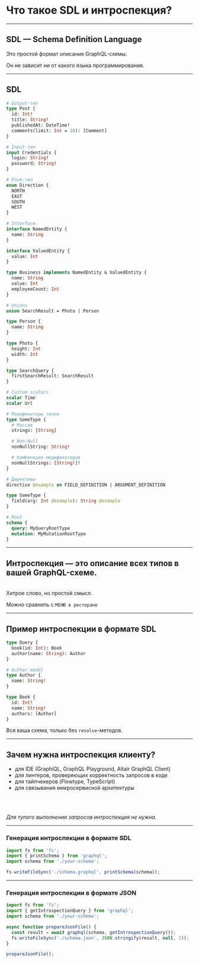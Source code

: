 # Что такое SDL и интроспекция?

-----

## SDL — Schema Definition Language

Это простой формат описания GraphQL-схемы.

Он не зависит ни от какого языка программирования.

-----

## SDL

```graphql
# Output-тип
type Post {
  id: Int!
  title: String!
  publishedAt: DateTime!
  comments(limit: Int = 10): [Comment]
}

# Input-тип
input Credentials {
  login: String!
  password: String!
}

# Enum-тип
enum Direction {
  NORTH
  EAST
  SOUTH
  WEST
}

# Interface
interface NamedEntity {
  name: String
}

interface ValuedEntity {
  value: Int
}

type Business implements NamedEntity & ValuedEntity {
  name: String
  value: Int
  employeeCount: Int
}

# Unions
union SearchResult = Photo | Person

type Person {
  name: String
}

type Photo {
  height: Int
  width: Int
}

type SearchQuery {
  firstSearchResult: SearchResult
}

# Custom scalars
scalar Time
scalar Url

# Модификаторы типов
type SomeType {
  # Массив
  strings: [String]

  # Non-Null
  nonNullString: String!

  # Комбинация модификаторов
  nonNullStrings: [String!]!
}

# Директивы
directive @example on FIELD_DEFINITION | ARGUMENT_DEFINITION

type SomeType {
  field(arg: Int @example): String @example
}

# Root
schema {
  query: MyQueryRootType
  mutation: MyMutationRootType
}

```

<span class="fragment" data-code-focus="1-7" />
<span class="fragment" data-code-focus="9-13" />
<span class="fragment" data-code-focus="15-21" />
<span class="fragment" data-code-focus="23-36" />
<span class="fragment" data-code-focus="38-52" />
<span class="fragment" data-code-focus="54-56" />
<span class="fragment" data-code-focus="58-68" />
<span class="fragment" data-code-focus="70-75" />
<span class="fragment" data-code-focus="77-81" />

-----

## Интроспекция — это описание всех типов в вашей GraphQL-схеме.

<br/>Хитрое слово, но простой смысл.

Можно сравнить с `МЕНЮ в ресторане`

-----

## Пример интроспекции в формате SDL

```graphql
type Query {
  book(id: Int): Book
  author(name: String): Author
}

# Author model
type Author {
  name: String!
}

type Book {
  id: Int!
  name: String!
  authors: [Author]
}

```

Вся ваша схема, только без `resolve`-методов.

-----

## Зачем нужна интроспекция клиенту?

- для IDE (GraphiQL, GraphQL Playground, Altair GraphQL Client)
- для линтеров, проверяющих корректность запросов в коде
- для тайпчекеров (Flowtype, TypeScript)
- для связывания микросервисной архитектуры

<br />
<br />

*Для тупого выполнения запросов интроспекция не нужна.*

-----

### Генерация интроспекции в формате SDL

```js
import fs from 'fs';
import { printSchema } from 'graphql';
import schema from './your-schema';

fs.writeFileSync('./schema.graphql', printSchema(schema));

```

-----

### Генерация интроспекции в формате JSON

```js
import fs from 'fs';
import { getIntrospectionQuery } from 'graphql';
import schema from './your-schema';

async function prepareJsonFile() {
  const result = await graphql(schema, getIntrospectionQuery());
  fs.writeFileSync('./schema.json', JSON.stringify(result, null, 2));
}

prepareJsonFile();

```
